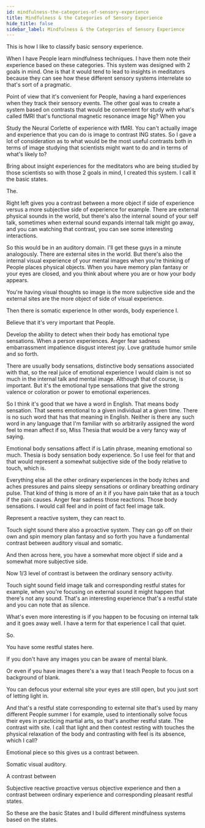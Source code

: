 ```yaml
---
id: mindfulness-the-categories-of-sensory-experience
title: Mindfulness & the Categories of Sensory Experience
hide_title: false
sidebar_label: Mindfulness & the Categories of Sensory Experience
---
```

This is how I like to classify basic sensory experience.

When I have People learn mindfulness techniques. I have them note their experience based on these categories. This system was designed with 2 goals in mind. One is that it would tend to lead to insights in meditators because they can see how these different sensory systems interrelate so that's sort of a pragmatic.

Point of view that it's convenient for People, having a hard experiences when they track their sensory events. The other goal was to create a system based on contrasts that would be convenient for study with what's called fMRI that's functional magnetic resonance image Ng? When you

Study the Neural Corlette of experience with fMRI. You can't actually image and experience that you can do is image to contrast ING states. So I gave a lot of consideration as to what would be the most useful contrasts both in terms of image studying that scientists might want to do and in terms of what's likely to?

Bring about insight experiences for the meditators who are being studied by those scientists so with those 2 goals in mind, I created this system. I call it the basic states.

The.

Right left gives you a contrast between a more object if side of experience versus a more subjective side of experience for example. There are external physical sounds in the world, but there's also the internal sound of your self talk, sometimes when external sound expands internal talk might go away, and you can watching that contrast, you can see some interesting interactions.

So this would be in an auditory domain. I'll get these guys in a minute analogously. There are external sites in the world. But there's also the internal visual experience of your mental images when you're thinking of People places physical objects. When you have memory plan fantasy or your eyes are closed, and you think about where you are or how your body appears.

You're having visual thoughts so image is the more subjective side and the external sites are the more object of side of visual experience.

Then there is somatic experience In other words, body experience I.

Believe that it's very important that People.

Develop the ability to detect when their body has emotional type sensations. When a person experiences. Anger fear sadness embarrassment impatience disgust interest joy. Love gratitude humor smile and so forth.

There are usually body sensations, distinctive body sensations associated with that, so the real juice of emotional experience I would claim is not so much in the internal talk and mental image. Although that of course, is important. But it's the emotional type sensations that give the strong valence or coloration or power to emotional experiences.

So I think it's good that we have a word in English. That means body sensation. That seems emotional to a given individual at a given time. There is no such word that has that meaning in English. Neither is there any such word in any language that I'm familiar with so arbitrarily assigned the word feel to mean affect if so, Miss Thesia that would be a very fancy way of saying.

Emotional body sensations affect if is Latin phrase, meaning emotional so much. Thesia is body sensation body experience. So I use feel for that and that would represent a somewhat subjective side of the body relative to touch, which is.

Everything else all the other ordinary experiences in the body itches and aches pressures and pains sleepy sensations or ordinary breathing ordinary pulse. That kind of thing is more of an it if you have pain take that as a touch if the pain causes. Anger fear sadness those reactions. Those body sensations. I would call feel and in point of fact feel image talk.

Represent a reactive system, they can react to.

Touch sight sound there also a proactive system. They can go off on their own and spin memory plan fantasy and so forth you have a fundamental contrast between auditory visual and somatic.

And then across here, you have a somewhat more object if side and a somewhat more subjective side.

Now 1/3 level of contrast is between the ordinary sensory activity.

Touch sight sound field image talk and corresponding restful states for example, when you're focusing on external sound it might happen that there's not any sound. That's an interesting experience that's a restful state and you can note that as silence.

What's even more interesting is if you happen to be focusing on internal talk and it goes away well. I have a term for that experience I call that quiet.

So.

You have some restful states here.

If you don't have any images you can be aware of mental blank.

Or even if you have images there's a way that I teach People to focus on a background of blank.

You can defocus your external site your eyes are still open, but you just sort of letting light in.

And that's a restful state corresponding to external site that's used by many different People summer I for example, used to intentionally solve focus their eyes in practicing martial arts, so that's another restful state. The contrast with site. I call that light and then contest resting with touches the physical relaxation of the body and contrasting with feel is its absence, which I call?

Emotional piece so this gives us a contrast between.

Somatic visual auditory.

A contrast between

Subjective reactive proactive versus objective experience and then a contrast between ordinary experience and corresponding pleasant restful states.

So these are the basic States and I build different mindfulness systems based on the states.

